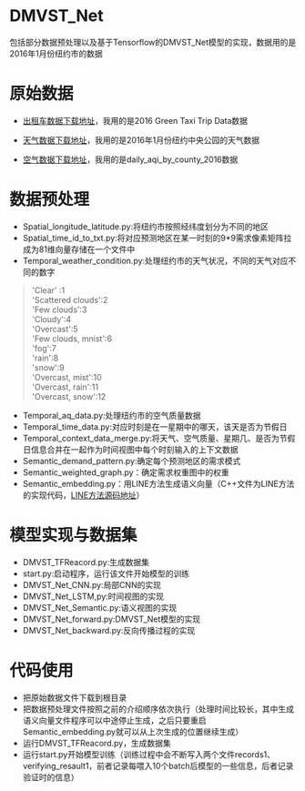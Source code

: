 # DMVST_Net
包括部分数据预处理以及基于Tensorflow的DMVST_Net模型的实现，数据用的是2016年1月份纽约市的数据

# 原始数据

- <a href="https://data.cityofnewyork.us/browse?q=taxi&page=1" target="_blank">出租车数据下载地址</a>，我用的是2016 Green Taxi Trip Data数据

- <a href="http://www.meteomanz.com/index?l=1&cou=4030&ind=72506&ty=hp&d1=01&m1=01&y1=2016&h1=00Z&d2=31&m2=01&y2=2016&h2=23Z" target="_blank">天气数据下载地址</a>，我用的是2016年1月份纽约中央公园的天气数据

- <a href="https://aqs.epa.gov/aqsweb/airdata/download_files.html#AQI" target="_blank">空气数据下载地址</a>，我用的是daily_aqi_by_county_2016数据

# 数据预处理
- Spatial_longitude_latitude.py:将纽约市按照经纬度划分为不同的地区
- Spatial_time_id_to_txt.py:将对应预测地区在某一时刻的9*9需求像素矩阵拉成为81维向量存储在一个文件中
- Temporal_weather_condition.py:处理纽约市的天气状况，不同的天气对应不同的数字
>  'Clear' :1</br>
   'Scattered clouds':2</br>
   'Few clouds':3</br>
   'Cloudy':4</br>
   'Overcast':5</br>
   'Few clouds, mnist':6</br>
   'fog':7</br>
   'rain':8</br>
   'snow':9</br>
   'Overcast, mist':10</br>
   'Overcast, rain':11</br>
   'Overcast, snow':12</br>
- Temporal_aq_data.py:处理纽约市的空气质量数据
- Temporal_time_data.py:对应时刻是在一星期中的哪天，该天是否为节假日
- Temporal_context_data_merge.py:将天气、空气质量、星期几、是否为节假日信息合并在一起作为时间视图中每个时刻输入的上下文数据
- Semantic_demand_pattern.py:确定每个预测地区的需求模式
- Semantic_weighted_graph.py：确定需求权重图中的权重
- Semantic_embedding.py：用LINE方法生成语义向量（C++文件为LINE方法的实现代码，<a href="https://github.com/tangjianpku/LINE" target="_blank">LINE方法源码地址</a>）
# 模型实现与数据集
- DMVST_TFReacord.py:生成数据集
- start.py:启动程序，运行该文件开始模型的训练
- DMVST_Net_CNN.py:局部CNN的实现
- DMVST_Net_LSTM,py:时间视图的实现
- DMVST_Net_Semantic.py:语义视图的实现
- DMVST_Net_forward.py:DMVST_Net模型的实现
- DMVST_Net_backward.py:反向传播过程的实现
# 代码使用
- 把原始数据文件下载到根目录
- 把数据预处理文件按照之前的介绍顺序依次执行（处理时间比较长，其中生成语义向量文件程序可以中途停止生成，之后只要重启Semantic_embedding.py就可以从上次生成的位置继续生成）
- 运行DMVST_TFReacord.py，生成数据集
- 运行start.py开始模型训练（训练过程中会不断写入两个文件records1、verifying_resault1，前者记录每喂入10个batch后模型的一些信息，后者记录验证时的信息）
